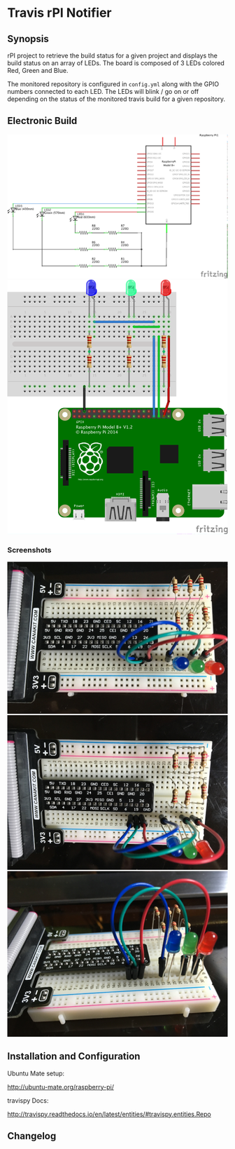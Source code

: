 # Travis rPI Notifier

## Synopsis

rPI project to retrieve the build status for a given project and displays the build status on an array of LEDs. The board is composed of 3 LEDs colored Red, Green and Blue. 

The monitored repository is configured in `config.yml` along with the GPIO numbers connected to each LED. The LEDs will blink / go on or off depending on the status of the monitored travis build for a given repository.

## Electronic Build

![Electrical Diagram](https://raw.githubusercontent.com/mena-devs/travis-rpi-notifier/repo-screenshots/electronics/images/tn_rpi2B_sketch_schem.png)
![Breadboard Diagram](https://raw.githubusercontent.com/mena-devs/travis-rpi-notifier/repo-screenshots/electronics/images/tn_rpi2B_sketch_bb.png)

### Screenshots

![Top View #1](https://raw.githubusercontent.com/mena-devs/travis-rpi-notifier/repo-screenshots/electronics/images/trn_top_view.JPG)
![Top View #2](https://raw.githubusercontent.com/mena-devs/travis-rpi-notifier/repo-screenshots/electronics/images/trn_top_view-2.JPG)
![Side View](https://raw.githubusercontent.com/mena-devs/travis-rpi-notifier/repo-screenshots/electronics/images/trn_side_view.JPG)

## Installation and Configuration

Ubuntu Mate setup:

http://ubuntu-mate.org/raspberry-pi/

travispy Docs:

http://travispy.readthedocs.io/en/latest/entities/#travispy.entities.Repo

## Changelog